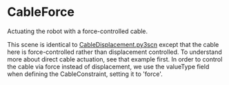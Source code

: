 # CableForce

Actuating the robot with a force-controlled cable.

This scene is identical to [CableDisplacement.py3scn](CableDisplacement.py3scn) except that the cable here is force-controlled rather than displacement controlled. To understand more about direct cable actuation, see that example first. 
In order to control the cable via force instead of displacement, we use the valueType field when defining the CableConstraint, setting it to 'force'.
